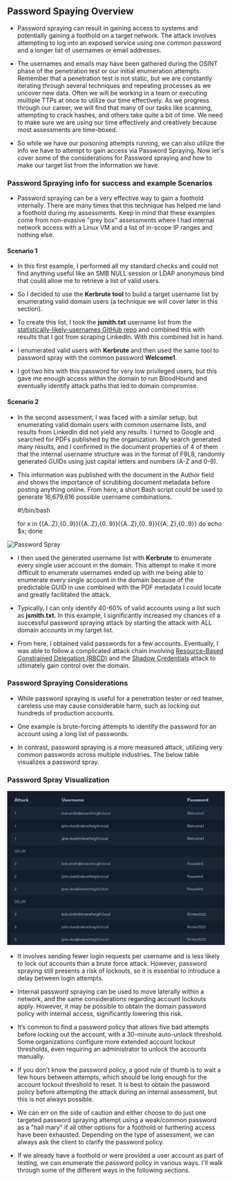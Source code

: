 ## Password Spaying Overview

- Password spraying can result in gaining access to systems and potentially gaining a foothold on a target network. The attack involves attempting to log into an exposed service using one common password and a longer list of usernames or email addresses. 

- The usernames and emails may have been gathered during the OSINT phase of the penetration test or our initial enumeration attempts. Remember that a penetration test is not static, but we are constantly iterating through several techniques and repeating processes as we uncover new data. Often we will be working in a team or executing multiple TTPs at once to utilize our time effectively. As we progress through our career, we will find that many of our tasks like scanning, attempting to crack hashes, and others take quite a bit of time. We need to make sure we are using our time effectively and creatively because most assessments are time-boxed. 

- So while we have our poisoning attempts running, we can also utilize the info we have to attempt to gain access via Password Spraying. Now let's cover some of the considerations for Password spraying and how to make our target list from the information we have. 


### Password Spraying info for success and example Scenarios 


- Password spraying can be a very effective way to gain a foothold internally. There are many times that this technique has helped me land a foothold during my assessments. Keep in mind that these examples come from non-evasive "grey box" assessments where I had internal network access with a Linux VM and a list of in-scope IP ranges and nothing else. 



#### Scenario 1 


- In this first example, I performed all my standard checks and could not find anything useful like an SMB NULL session or LDAP anonymous bind that could allow me to retrieve a list of valid users. 

- So I decided to use the **Kerbrute tool** to build a target username list by enumerating valid domain users (a technique we will cover later in this section). 

- To create this list, I took the **jsmith.txt** username list from the [statistically-likely-usernames GitHub repo](https://github.com/insidetrust/statistically-likely-usernames) and combined this with results that I got from scraping LinkedIn. With this combined list in hand. 

- I enumerated valid users with **Kerbrute** and then used the same tool to password spray with the common password **Welcome1**. 

- I got two hits with this password for very low privileged users, but this gave me enough access within the domain to run BloodHound and eventually identify attack paths that led to domain compromise. 



#### Scenario 2 

- In the second assessment, I was faced with a similar setup, but enumerating valid domain users with common username lists, and results from LinkedIn did not yield any results. I turned to Google and searched for PDFs published by the organization. My search generated many results, and I confirmed in the document properties of 4 of them that the internal username structure was in the format of F9L8, randomly generated GUIDs using just capital letters and numbers (A-Z and 0-9). 

- This information was published with the document in the Author field and shows the importance of scrubbing document metadata before posting anything online. From here, a short Bash script could be used to generate 16,679,616 possible username combinations. 

	#!/bin/bash

	for x in {{A..Z},{0..9}}{{A..Z},{0..9}}{{A..Z},{0..9}}{{A..Z},{0..9}}
	    do echo $x;
	done

![Password Spray](/Password-Spraying/images/wordlist.png) 


- I then used the generated username list with **Kerbrute** to enumerate every single user account in the domain. This attempt to make it more difficult to enumerate usernames ended up with me being able to enumerate every single account in the domain because of the predictable GUID in use combined with the PDF metadata I could locate and greatly facilitated the attack. 

- Typically, I can only identify 40-60% of valid accounts using a list such as **jsmith.txt.** In this example, I significantly increased my chances of a successful password spraying attack by starting the attack with ALL domain accounts in my target list. 

- From here, I obtained valid passwords for a few accounts. Eventually, I was able to follow a complicated attack chain involving [Resource-Based Constrained Delegation (RBCD)](https://posts.specterops.io/another-word-on-delegation-10bdbe3cd94a) and the [Shadow Credentials](https://www.fortalicesolutions.com/posts/shadow-credentials-workstation-takeover-edition) attack to ultimately gain control over the domain.


### Password Spraying Considerations


- While password spraying is useful for a penetration tester or red teamer, careless use may cause considerable harm, such as locking out hundreds of production accounts. 

- One example is brute-forcing attempts to identify the password for an account using a long list of passwords. 

- In contrast, password spraying is a more measured attack, utilizing very common passwords across multiple industries. The below table visualizes a password spray. 


### Password Spray Visualization


![Password Spray](/Password-Spraying/images/chart.png) 


- It involves sending fewer login requests per username and is less likely to lock out accounts than a brute force attack. However, password spraying still presents a risk of lockouts, so it is essential to introduce a delay between login attempts. 

- Internal password spraying can be used to move laterally within a network, and the same considerations regarding account lockouts apply. However, it may be possible to obtain the domain password policy with internal access, significantly lowering this risk. 

- It’s common to find a password policy that allows five bad attempts before locking out the account, with a 30-minute auto-unlock threshold. Some organizations configure more extended account lockout thresholds, even requiring an administrator to unlock the accounts manually. 

- If you don’t know the password policy, a good rule of thumb is to wait a few hours between attempts, which should be long enough for the account lockout threshold to reset. It is best to obtain the password policy before attempting the attack during an internal assessment, but this is not always possible. 

- We can err on the side of caution and either choose to do just one targeted password spraying attempt using a weak/common password as a "hail mary" if all other options for a foothold or furthering access have been exhausted. Depending on the type of assessment, we can always ask the client to clarify the password policy. 

- If we already have a foothold or were provided a user account as part of testing, we can enumerate the password policy in various ways. I'll walk through some of the different ways in the following sections. 
